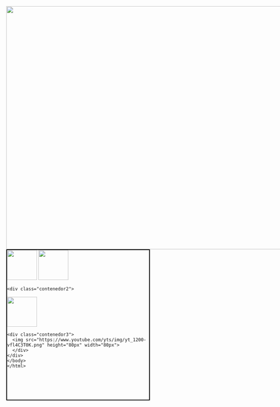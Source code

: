 <html>
  <head>
    <tittle></tittle>
 <style>
   .contenedor{
   text-aling: center;
   background: Image;
   border: 2px;
   height: 650px;
   width: 1300px;
   float: left;
   }
    .contenedor1{
   text-aling: center;
   background: whrite;
   border: 2px solid black;
   height: 400px;
   width: 380px;
   float: left;
   }
    .contenedor2{
   text-aling: center;
   background: whrite;
   border: 2px solid black;
   height: 300px;
   width: 200px;
   float: right;
   }
    .contenedor3{
   text-aling: center;
   background: whrite;
   border: 2px solid black;
   height: 400px;
   width: 380px;
   float: right;
   }
    </style>
  </head>
  <body>
    <div class="contenedor">
        <img src="https://image.freepik.com/foto-gratis/viejo-grunge-fondo-negro-gris_74190-2032.jpg" height="650" width="1000">
    </div>
    <div class="contenedor1">
  <img src="https://66.media.tumblr.com/958c5daab6054c651fe26cc5f741ce02/tumblr_mhg36htcr61qhr3m2o1_400.jpg" height="80px" width="80px">
<img src="https://images.immediate.co.uk/volatile/sites/3/2017/06/97418.jpg?quality=90&resize=620,413" height="80px" width="80px">
    
    
    <div class="contenedor2">
  <img src="https://static.wixstatic.com/media/b6812f_1e68766f2ff44bae9f3df342675f6204~mv2.png" height="80px" width="80px"> 
  
  
    <div class="contenedor3">
      <img src="https://www.youtube.com/yts/img/yt_1200-vfl4C3T0K.png" height="80px" width="80px">
      </div>
    </div>
    </body>
    </html>
